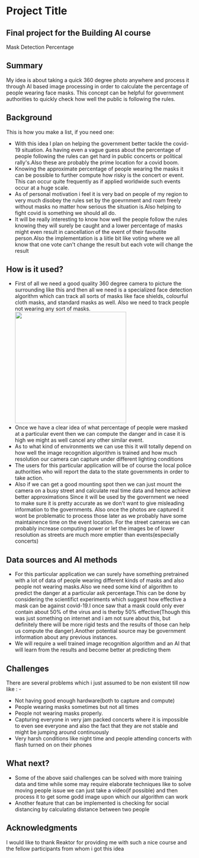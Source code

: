 <!-- This is the markdown template for the final project of the Building AI course, 
created by Reaktor Innovations and University of Helsinki. 
Copy the template, paste it to your GitHub README and edit! -->

# Project Title
## Final project for the Building AI course
 Mask Detection Percentage
## Summary
My idea is about taking a quick 360 degree photo anywhere and process it through AI based image processing in order to calculate the percentage of people wearing face masks. This concept can be helpful for government authorities to quickly check how well the public is following the rules. 
## Background
This is how you make a list, if you need one:
* With this idea I plan on helping the government better tackle the covid-19 situation. As having even a vague guess about the percentage of people following the rules can get hard in public concerts or political rally's.Also these are probably the prime location for a covid boom.
* Knowing the approximate percentage of people wearing the masks it can be possible to further compute how risky is the concert or event. This can occur quite frequently as if applied worldwide such events occur at a huge scale.
* As of personal motivation i feel it is very bad on people of my region to very much disobey the rules set by the goevrnment and roam freely without masks no matter how serious the situation is.Also helping to fight covid is something we should all do.
* It will be really interesting to know how well the people follow the rules knowing they will surely be caught and a lower percentage of masks might even result in cancellation of the event of their favoutite person.Also the implementation is a liitle bit like voting where we all know that one vote can't change the result but each vote will change the result
## How is it used?
* First of all we need a good quality 360 degree camera to picture the surrounding like this 
 and then all we need is a specialized face detection algorithm which can track all sorts of masks like face shields, colourful cloth masks, and standard masks as well. Also we need to track people not wearing any sort of masks.<img src="https://content.fortune.com/wp-content/uploads/2017/04/x24_x6_009_b.png" width="300">
* Once we have a clear idea of what percentage of people were masked at a particular event then we can compute the danger and in case it is high we might as well cancel any other similar event.
* As to what kind of environments we can use this it will totally depend on how well the image recognition algorithm is trained and how much resolution our camera can capture under different lighting conditions
* The users for this particular application will be of course the local police authorities who will report the data to the state governments in order to take action.
* Also if we can get a good mounting spot then we can just mount the camera on a busy street and calculate real time data and hence achieve better approximations
Since it will be used by the government we need to make sure it is pretty accurate as we don't want to give misleading information to the governments. Also once the photos are captured it wont be problematic to process those later as we probably have some maintainence time on the event location. For the street cameras we can probably increase computing power or let the images be of lower resolution as streets are much more emptier than events(especially concerts)
## Data sources and AI methods
* For this particular application we can surely have something pretrained with a lot of data of people wearing different kinds of masks and also people not wearing masks.Also we need some kind of algorithm to predict the danger at a particular ask percentage.This can be done by considering the scientifict experiments which suggest how effective a mask can be against covid-19.I once saw that a mask could only ever contain about 50% of the virus and is therby 50% effective(Though this was just something on internet and i am not sure about this, but definitely there will be more rigid tests and the results of those can help us compute the danger).Another potential source may be government information about any previous instances.
* We will require a well trained image recognition algorithm and an AI that will learn from the results and become better at predicting them 
## Challenges
There are several problems which i just assumed to be non existent till now like : -
* Not having good enough hardware(both to capture and compute)
* People wearing masks sometimes but not all times
* People not wearing masks properly. 
* Capturing everyone in very jam packed concerts where it is impossible to even see everyone and also the fact that they are not stable and might be jumping around continuously
* Very harsh conditions like night time and people attending concerts with flash turned on on their phones
## What next?
* Some of the above said challenges can be solved with more training data and time while some may require elaborate techniques like to solve moving people issue we can just take a video(if possible) and then process it to get some godd image upon which our algorithm can work
* Another feature that can be implemented is checking for social distancing by calculating distance between two people


## Acknowledgments
I would like to thank Reaktor for providing me with such a nice course and the fellow participants from whom i got this idea 

